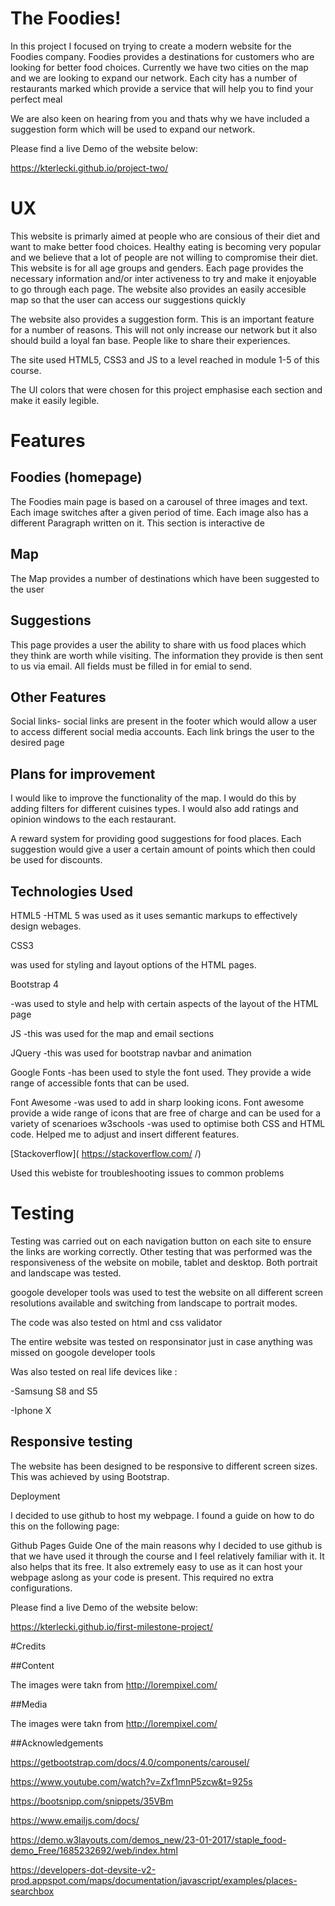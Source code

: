 # The Foodies!

In this project I focused on trying to create a modern website for the Foodies company. Foodies provides a destinations for customers who are looking for better food choices. Currently we have two cities on the map and we are looking to expand our network. Each city has a number of restaurants marked which provide a service that will help you to find your perfect meal

We are also keen on hearing from you and thats why we have included a suggestion form which will be used to expand our network.

Please find a live Demo of the website below:

https://kterlecki.github.io/project-two/

# UX
This website is primarly aimed at people who are consious of  their diet and want to make better food choices. Healthy eating is becoming very popular and we believe that a lot of people are not willing to compromise their diet. This website is for all age groups and genders. Each page provides the necessary information and/or inter activeness to try and make it enjoyable to go through each page. The website also provides an easily accesible map so that the user can access our suggestions quickly

The website also provides a suggestion form. This is an important feature for a number of reasons. This will not only increase our network but it also should build a loyal fan base. People like to share their experiences.

The site used HTML5, CSS3 and JS to a level reached in module 1-5 of this course.

The UI colors that were chosen for this project emphasise each section and make it easily legible.

# Features

## Foodies (homepage)

The Foodies main page is based on a carousel of three images and text. Each image switches after a given period of time. Each image also has a different Paragraph written on it. This section is interactive de

## Map

The Map provides a number of destinations which have been suggested to the user

## Suggestions 

This page provides a user the ability to share with us food places which they think are worth while visiting. The information they provide is then sent to us via email. All fields must be filled in for emial to send.



## Other Features

Social links- social links are present in the footer which would allow a user to access different social media accounts. Each link brings the user to the desired page

## Plans for improvement

I would like to improve the functionality of the map. I would do this by adding filters for different cuisines types. I would also add ratings and opinion windows to the each restaurant.

A reward system for providing good suggestions for food places. Each suggestion would give a user a certain amount of points which then could be used for discounts.

## Technologies Used

HTML5 -HTML 5 was used as it uses semantic markups to effectively design webages.

CSS3

was used for styling and layout options of the HTML pages.

Bootstrap 4

-was used to style and help with certain aspects of the layout of the HTML page

JS
-this was used for the map and email sections

JQuery
-this was used for bootstrap navbar and animation

Google Fonts
-has been used to style the font used. They provide a wide range of accessible fonts that can be used.

Font Awesome -was used to add in sharp looking icons. Font awesome provide a wide range of icons that are free of charge and can be used for a variety of scenarioes
w3schools
-was used to optimise both CSS and HTML code. Helped me to adjust and insert different features.

[Stackoverflow]( https://stackoverflow.com/ /)

Used this webiste for troubleshooting issues to common problems

# Testing

Testing was carried out on each navigation button on each site to ensure the links are working correctly. Other testing that was performed was the responsiveness of the website on mobile, tablet and desktop. Both portrait and landscape was tested.

googole developer tools was used to test the website on all different screen resolutions available and switching from landscape to portrait modes.

The code was also tested on html and css validator

The entire website was tested on responsinator just in case anything was missed on googole developer tools

Was also tested on real life devices like :

-Samsung S8 and S5

-Iphone X

## Responsive testing

The website has been designed to be responsive to different screen sizes. This was achieved by using Bootstrap.

Deployment

I decided to use github to host my webpage. I found a guide on how to do this on the following page:

Github Pages Guide
One of the main reasons why I decided to use github is that we have used it through the course and I feel relatively familiar with it. It also helps that its free. It also extremely easy to use as it can host your webpage aslong as your code is present. This required no extra configurations.

Please find a live Demo of the website below:

https://kterlecki.github.io/first-milestone-project/

#Credits

##Content

The images were takn from http://lorempixel.com/

##Media

The images were takn from http://lorempixel.com/

##Acknowledgements

https://getbootstrap.com/docs/4.0/components/carousel/

https://www.youtube.com/watch?v=Zxf1mnP5zcw&t=925s

https://bootsnipp.com/snippets/35VBm

https://www.emailjs.com/docs/

https://demo.w3layouts.com/demos_new/23-01-2017/staple_food-demo_Free/1685232692/web/index.html

https://developers-dot-devsite-v2-prod.appspot.com/maps/documentation/javascript/examples/places-searchbox
